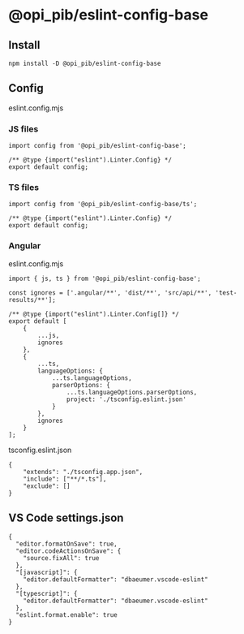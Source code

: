 # @opi_pib/eslint-config-base

## Install

```
npm install -D @opi_pib/eslint-config-base
```

## Config

eslint.config.mjs

### JS files

```
import config from '@opi_pib/eslint-config-base';

/** @type {import("eslint").Linter.Config} */
export default config;
```

### TS files

```
import config from '@opi_pib/eslint-config-base/ts';

/** @type {import("eslint").Linter.Config} */
export default config;
```

### Angular

eslint.config.mjs

```
import { js, ts } from '@opi_pib/eslint-config-base';

const ignores = ['.angular/**', 'dist/**', 'src/api/**', 'test-results/**'];

/** @type {import("eslint").Linter.Config[]} */
export default [
	{
		...js,
		ignores
	},
	{
		...ts,
		languageOptions: {
			...ts.languageOptions,
			parserOptions: {
				...ts.languageOptions.parserOptions,
				project: './tsconfig.eslint.json'
			}
		},
		ignores
	}
];

```

tsconfig.eslint.json

```
{
	"extends": "./tsconfig.app.json",
	"include": ["**/*.ts"],
	"exclude": []
}
```

## VS Code settings.json

```
{
  "editor.formatOnSave": true,
  "editor.codeActionsOnSave": {
    "source.fixAll": true
  },
  "[javascript]": {
    "editor.defaultFormatter": "dbaeumer.vscode-eslint"
  },
  "[typescript]": {
    "editor.defaultFormatter": "dbaeumer.vscode-eslint"
  },
  "eslint.format.enable": true
}
```
